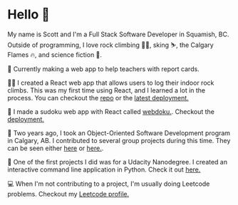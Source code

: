<!--
![](https://leetcard.jacoblin.cool/scooterh?ext=heatmap&hide=ranking)
**scooterh4/scooterh4** is a ✨ _special_ ✨ repository because its `README.md` (this file) appears on your GitHub profile.

Here are some ideas to get you started:

- 🔭 I’m currently working on ...
- 🌱 I’m currently learning ...
- 👯 I’m looking to collaborate on ...
- 🤔 I’m looking for help with ...
- 💬 Ask me about ...
- 📫 How to reach me: ...
- 😄 Pronouns: ...
- ⚡ Fun fact: ...
-->
<h1>Hello 👋</h1>

My name is Scott and I'm a Full Stack Software Developer in Squamish, BC. Outside of programming, I love rock climbing 🧗‍♂️, sking ⛷️, the Calgary Flames 🔥, and science fiction 📖.

🔨 Currently making a web app to help teachers with report cards.

🧗‍♂️ I created a React web app that allows users to log their indoor rock climbs. This was my first time using React, and I learned a lot in the process. You can checkout the [repo](https://github.com/scooterh4/crimpdaddy) or the [latest deployment.](https://crimpdaddy-db2af.web.app/)

🧩 I made a sudoku web app with React called [webdoku.](https://github.com/scooterh4/webdoku). Checkout the [deployment.](https://master.d3cy14eqs3xow1.amplifyapp.com/)

🏫 Two years ago, I took an Object-Oriented Software Development program in Calgary, AB. I contributed to several group projects during this time. They can be seen either [here](https://github.com/JackyLuong/Travel-Experts-Workshop-5) or [here.](https://github.com/MaratNikitin/CSharpDesktopWorkshop4). 

🔰 One of the first projects I did was for a Udacity Nanodegree. I created an interactive command line application in Python. Check it out [here.](https://github.com/scooterh4/pdsnd_github)

💻 When I'm not contributing to a project, I'm usually doing Leetcode problems. Checkout my [Leetcode profile.](https://leetcode.com/scooterh/)
